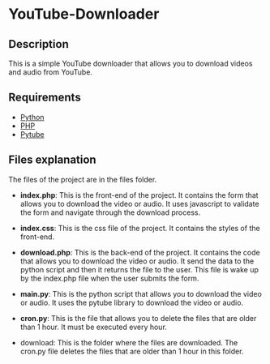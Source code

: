 # YouTube-Downloader

## Description

This is a simple YouTube downloader that allows you to download videos and audio from YouTube.

## Requirements

- [Python](https://www.python.org)
- [PHP](https://www.php.net)
- [Pytube](https://pytube.io/)

## Files explanation

The files of the project are in the files folder.

- **index.php**: This is the front-end of the project. It contains the form that allows you to download the video or audio. It uses javascript to validate the form and navigate through the download process.

- **index.css**: This is the css file of the project. It contains the styles of the front-end.

- **download.php**: This is the back-end of the project. It contains the code that allows you to download the video or audio. It send the data to the python script and then it returns the file to the user. This file is wake up by the index.php file when the user submits the form.

- **main.py**: This is the python script that allows you to download the video or audio. It uses the pytube library to download the video or audio.

- **cron.py**: This is the file that allows you to delete the files that are older than 1 hour. It must be executed every hour.

- download: This is the folder where the files are downloaded. The cron.py file deletes the files that are older than 1 hour in this folder.


